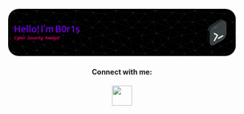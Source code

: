 <!--
**0xB0r1s/0xB0r1s** is a ✨ _special_ ✨ repository because its `README.md` (this file) appears on your GitHub profile.

Here are some ideas to get you started:

- 🔭 I’m currently working on ... something
- 🌱 I’m currently learning ...
- 👯 I’m looking to collaborate on ...
- 🤔 I’m looking for help with ...
- 💬 Ask me about ...
- 📫 How to reach me: ...
- 😄 Pronouns: ...
- ⚡ Fun fact: ...

https://icons8.com.br/
https://leviarista.github.io/github-profile-header-generator/
-->

<p dir="auto" align="center">
<a href="https://0xb0r1s.github.io" rel="nofollow">
  <img alt="Hello! I'm B0r1s. Cyber Security Analyst!" src="./header-image.png" style="max-width: 100%;" width="90%">
</a>
</p>

<h4 align="center">Connect with me:</h4>
<p align="center">
<a href="https://www.linkedin.com/in/gustavomf25/" target="blank"><img align="center" src="https://img.icons8.com/nolan/512/linkedin.png" alt="" height="40" width="40" /></a>
</p>


